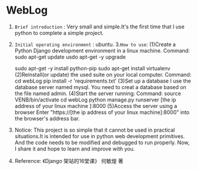 WebLog
=
1. `Brief introduction` :
  Very small and simple.It's the first time that I use python to complete a simple project.
2. `Initial operating environment` : 
  ubuntu.
3.` How to use `: 
  (1)Create a Python Django development environment in a linux machine.
  Command:
    sudo apt-get update
    usdo apt-get -y upgrade
    
    sudo apt-get -y install python-pip
    sudo apt-get install virtualenv
  (2)Reinstall(or update) the used suite on your local computer.
  Command:
    cd webLog
    pip install -r 'requirements.txt'
  (3)Set up a database
  I use the database server named mysql.
  You need to creat a database based on the file named admin.
  (4)Start the server running:
   Command:
    source VENB/bin/activate
    cd webLog
    python manage.py runserver [the ip address of your linux machine ]:8000
  (5)Access the server using a browser
    Enter "https://[the ip address of your linux machine]:8000" into the browser's address bar.
4. Notice:
      This project is so simple that it cannot be used in practical situations.It is intended for use in python web development primitives.
  And the code needs to be modified and debugged to run properly.
      Now, I share it and hope to learn and improve with you.
5. Reference:
  《Django 架站的16堂课》 何敏煌 著
